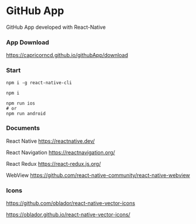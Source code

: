 # GitHub App

GitHub App developed with React-Native

### App Download

https://capricorncd.github.io/githubApp/download

### Start

```
npm i -g react-native-cli
```

```
npm i
```

```
npm run ios
# or
npm run android
```

### Documents

React Native https://reactnative.dev/

React Navigation https://reactnavigation.org/

React Redux https://react-redux.js.org/

WebView https://github.com/react-native-community/react-native-webview

### Icons

https://github.com/oblador/react-native-vector-icons

https://oblador.github.io/react-native-vector-icons/

